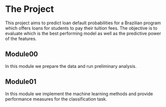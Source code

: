 # The Project 
This project aims to predict loan default probabilities for a Brazilian program which offers loans for students to pay their tuition fees. The objective is to evaluate which is the best performing model as well as the predictive power of the features. 

## Module00
In this module we prepare the data and run preliminary analysis. 

## Module01
In this module we implement the machine learning methods and provide performance measures for the classification task. 

